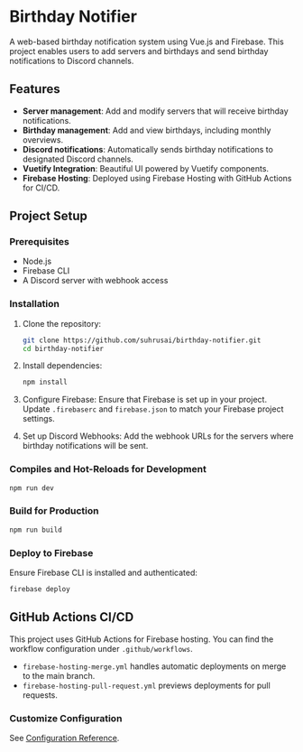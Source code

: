 
# Birthday Notifier

A web-based birthday notification system using Vue.js and Firebase. This project enables users to add servers and birthdays and send birthday notifications to Discord channels.

## Features

- **Server management**: Add and modify servers that will receive birthday notifications.
- **Birthday management**: Add and view birthdays, including monthly overviews.
- **Discord notifications**: Automatically sends birthday notifications to designated Discord channels.
- **Vuetify Integration**: Beautiful UI powered by Vuetify components.
- **Firebase Hosting**: Deployed using Firebase Hosting with GitHub Actions for CI/CD.

## Project Setup

### Prerequisites

- Node.js
- Firebase CLI
- A Discord server with webhook access

### Installation

1. Clone the repository:
   ```bash
   git clone https://github.com/suhrusai/birthday-notifier.git
   cd birthday-notifier
   ```

2. Install dependencies:
   ```bash
   npm install
   ```

3. Configure Firebase:
   Ensure that Firebase is set up in your project. Update `.firebaserc` and `firebase.json` to match your Firebase project settings.

4. Set up Discord Webhooks:
   Add the webhook URLs for the servers where birthday notifications will be sent.

### Compiles and Hot-Reloads for Development

```bash
npm run dev
```

### Build for Production

```bash
npm run build
```

### Deploy to Firebase

Ensure Firebase CLI is installed and authenticated:

```bash
firebase deploy
```

## GitHub Actions CI/CD

This project uses GitHub Actions for Firebase hosting. You can find the workflow configuration under `.github/workflows`.

- `firebase-hosting-merge.yml` handles automatic deployments on merge to the main branch.
- `firebase-hosting-pull-request.yml` previews deployments for pull requests.

### Customize Configuration

See [Configuration Reference](https://cli.vuejs.org/config/).
